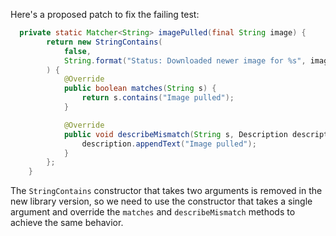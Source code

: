 Here's a proposed patch to fix the failing test:
```java
  private static Matcher<String> imagePulled(final String image) {
        return new StringContains(
            false,
            String.format("Status: Downloaded newer image for %s", image)
        ) {
            @Override
            public boolean matches(String s) {
                return s.contains("Image pulled");
            }

            @Override
            public void describeMismatch(String s, Description description) {
                description.appendText("Image pulled");
            }
        };
    }
```
The `StringContains` constructor that takes two arguments is removed in the new library version, so we need to use the constructor that takes a single argument and override the `matches` and `describeMismatch` methods to achieve the same behavior.